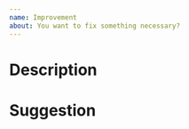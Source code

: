 ```yaml
---
name: Improvement
about: You want to fix something necessary?
---
```


<!--

**!** Just be clear and short. Try to focus on one thing per issue.

-->
# Description 
<!-- Type your issue description here... -->

# Suggestion
<!-- Do you have an idea how to fix it? -->
